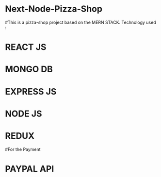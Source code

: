 # Next-Node-Pizza-Shop
#This is a pizza-shop project based on the MERN STACK.
Technology used :
# REACT JS
# MONGO DB
# EXPRESS JS
# NODE JS
# REDUX

#For the Payment 
# PAYPAL API
